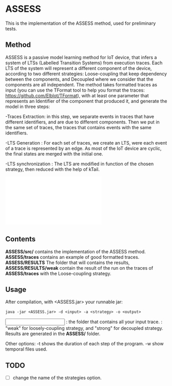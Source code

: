 # ASSESS
This is the implementation of the ASSESS method, used for preliminary tests.

## Method

ASSESS is a passive model learning method for IoT device, that infers a system of LTSs (Labelled Transition Systems) from execution traces. 
Each LTS of the system will represent a different component of the device, according to two different strategies: Loose-coupling that keep dependency between the components, and Decoupled where we consider that the components are all independent.
The method takes formatted traces as input (you can use the TFormat tool to help you format the traces: https://github.com/Elblot/TFormat), with at least one parameter that represents an Identifier of the component that produced it, and generate the model in three steps:

-Traces Extraction: in this step, we separate events in traces that have different identifiers, and are due to different components.
Then we put in the same set of traces, the traces that contains events with the same identifiers.

-LTS Generation : For each set of traces, we create an LTS, were each event of a trace is represented by an edge.
As most of the IoT device are cyclic, the final states are merged with the initial one.

-LTS synchronization : The LTS are modified in function of the chosen strategy, then reduced with the help of kTail.

![Alt text](figures/example.pdf "The ASSESS aproach.")


## Contents

**ASSESS/src/** contains the implementation of the ASSESS method.
**ASSESS/traces** contains an example of good formatted traces.
**ASSESS/RESULTS** The folder that will contains the results, **ASSESS/RESULTS/weak** contain the result of the run on the traces of **ASSESS/traces** with the Loose-coupling strategy.

## Usage
After compilation, with <ASSESS.jar> your runnable jar:
```
java -jar <ASSESS.jar> -d <input> -a <strategy> -o <output>
```
<input> : the folder that contains all your input trace.
<strategy> : "weak" for loosely-coupling strategy, and "strong" for decoupled strategy.
Results are generated in the **ASSESS/<output>** folder.

Other options: 
-t shows the duration of each step of the program.
-w show temporal files used.

## TODO

- [ ] change the name of the strategies option.
